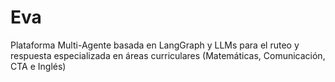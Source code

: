 # Eva
Plataforma Multi-Agente basada en LangGraph y LLMs para el ruteo y respuesta especializada en áreas curriculares (Matemáticas, Comunicación, CTA e Inglés)
